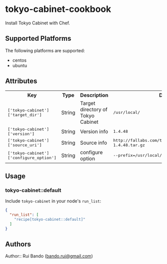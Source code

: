 # tokyo-cabinet-cookbook

Install Tokyo Cabinet with Chef.

## Supported Platforms

The following platforms are supported:
* centos
* ubuntu

## Attributes

<table>
  <tr>
    <th>Key</th>
    <th>Type</th>
    <th>Description</th>
    <th>Default</th>
  </tr>
  <tr>
    <td><tt>['tokyo-cabinet']['target_dir']</tt></td>
    <td>String</td>
    <td>Target directory of Tokyo Cabinet</td>
    <td><tt>/usr/local/</tt></td>
  </tr>
  <tr>
  <td><tt>['tokyo-cabinet']['version']</tt></td>
  <td>String</td>
  <td>Version info</td>
  <td><tt>1.4.48</tt></td>
  </tr>
  <tr>
  <td><tt>['tokyo-cabinet']['source_uri']</tt></td>
  <td>String</td>
  <td>Source info</td>
  <td><tt>http://fallabs.com/tokyocabinet/tokyocabinet-1.4.48.tar.gz</tt></td>
  </tr>
  <tr>
  <td><tt>['tokyo-cabinet']['configure_option']</tt></td>
  <td>String</td>
  <td>configure option</td>
  <td><tt>--prefix=/usr/local/libexec</tt></td>
  </tr>
</table>

## Usage

### tokyo-cabinet::default

Include `tokyo-cabinet` in your node's `run_list`:

```json
{
  "run_list": [
    "recipe[tokyo-cabinet::default]"
  ]
}
```

## Authors

Author:: Rui Bando (bando.rui@gmail.com)
